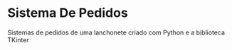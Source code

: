 # Sistema De Pedidos
 Sistemas de pedidos de uma lanchonete criado com Python e a biblioteca TKinter

